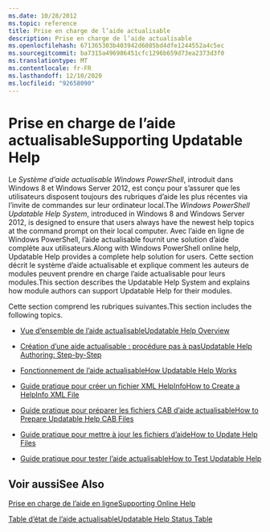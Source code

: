 ```yaml
---
ms.date: 10/28/2012
ms.topic: reference
title: Prise en charge de l’aide actualisable
description: Prise en charge de l’aide actualisable
ms.openlocfilehash: 671365303b403942d6085bd4dfe1244552a4c5ec
ms.sourcegitcommit: ba7315a496986451cfc1296b659d73ea2373d3f0
ms.translationtype: MT
ms.contentlocale: fr-FR
ms.lasthandoff: 12/10/2020
ms.locfileid: "92658090"
---
```

# <a name="supporting-updatable-help"></a><span data-ttu-id="c6930-103">Prise en charge de l’aide actualisable</span><span class="sxs-lookup"><span data-stu-id="c6930-103">Supporting Updatable Help</span></span>

<span data-ttu-id="c6930-104">Le *Système d’aide actualisable Windows PowerShell*, introduit dans Windows 8 et Windows Server 2012, est conçu pour s’assurer que les utilisateurs disposent toujours des rubriques d’aide les plus récentes via l’invite de commandes sur leur ordinateur local.</span><span class="sxs-lookup"><span data-stu-id="c6930-104">The *Windows PowerShell Updatable Help System*, introduced in Windows 8 and Windows Server 2012, is designed to ensure that users always have the newest help topics at the command prompt on their local computer.</span></span> <span data-ttu-id="c6930-105">Avec l’aide en ligne de Windows PowerShell, l’aide actualisable fournit une solution d’aide complète aux utilisateurs.</span><span class="sxs-lookup"><span data-stu-id="c6930-105">Along with Windows PowerShell online help, Updatable Help provides a complete help solution for users.</span></span> <span data-ttu-id="c6930-106">Cette section décrit le système d’aide actualisable et explique comment les auteurs de modules peuvent prendre en charge l’aide actualisable pour leurs modules.</span><span class="sxs-lookup"><span data-stu-id="c6930-106">This section describes the Updatable Help System and explains how module authors can support Updatable Help for their modules.</span></span>

<span data-ttu-id="c6930-107">Cette section comprend les rubriques suivantes.</span><span class="sxs-lookup"><span data-stu-id="c6930-107">This section includes the following topics.</span></span>

- [<span data-ttu-id="c6930-108">Vue d’ensemble de l’aide actualisable</span><span class="sxs-lookup"><span data-stu-id="c6930-108">Updatable Help Overview</span></span>](./updatable-help-overview.md)

- [<span data-ttu-id="c6930-109">Création d’une aide actualisable : procédure pas à pas</span><span class="sxs-lookup"><span data-stu-id="c6930-109">Updatable Help Authoring: Step-by-Step</span></span>](./updatable-help-authoring-step-by-step.md)

- [<span data-ttu-id="c6930-110">Fonctionnement de l’aide actualisable</span><span class="sxs-lookup"><span data-stu-id="c6930-110">How Updatable Help Works</span></span>](./how-updatable-help-works.md)

- [<span data-ttu-id="c6930-111">Guide pratique pour créer un fichier XML HelpInfo</span><span class="sxs-lookup"><span data-stu-id="c6930-111">How to Create a HelpInfo XML File</span></span>](./how-to-create-a-helpinfo-xml-file.md)

- [<span data-ttu-id="c6930-112">Guide pratique pour préparer les fichiers CAB d’aide actualisable</span><span class="sxs-lookup"><span data-stu-id="c6930-112">How to Prepare Updatable Help CAB Files</span></span>](./how-to-prepare-updatable-help-cab-files.md)

- [<span data-ttu-id="c6930-113">Guide pratique pour mettre à jour les fichiers d’aide</span><span class="sxs-lookup"><span data-stu-id="c6930-113">How to Update Help Files</span></span>](./how-to-update-help-files.md)

- [<span data-ttu-id="c6930-114">Guide pratique pour tester l’aide actualisable</span><span class="sxs-lookup"><span data-stu-id="c6930-114">How to Test Updatable Help</span></span>](./how-to-test-updatable-help.md)

## <a name="see-also"></a><span data-ttu-id="c6930-115">Voir aussi</span><span class="sxs-lookup"><span data-stu-id="c6930-115">See Also</span></span>

[<span data-ttu-id="c6930-116">Prise en charge de l’aide en ligne</span><span class="sxs-lookup"><span data-stu-id="c6930-116">Supporting Online Help</span></span>](./supporting-online-help.md)

[<span data-ttu-id="c6930-117">Table d’état de l’aide actualisable</span><span class="sxs-lookup"><span data-stu-id="c6930-117">Updatable Help Status Table</span></span>](/windows/deployment/deploy-whats-new)

